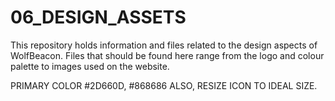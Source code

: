 # 06_DESIGN_ASSETS

This repository holds information and files related to the design aspects of WolfBeacon.
Files that should be found here range from the logo and colour palette to images used on the website.

PRIMARY COLOR #2D660D, #868686
ALSO, RESIZE ICON TO IDEAL SIZE.
